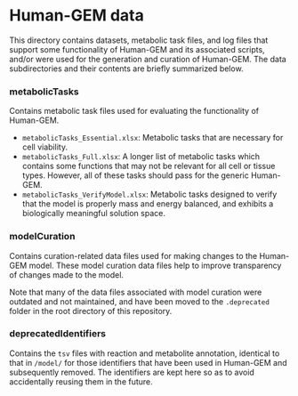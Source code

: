 # Human-GEM data

This directory contains datasets, metabolic task files, and log files that support some functionality of Human-GEM and its associated scripts, and/or were used for the generation and curation of Human-GEM. The data subdirectories and their contents are briefly summarized below.

### metabolicTasks
Contains metabolic task files used for evaluating the functionality of Human-GEM.
- `metabolicTasks_Essential.xlsx`: Metabolic tasks that are necessary for cell viability.
- `metabolicTasks_Full.xlsx`: A longer list of metabolic tasks which contains some functions that may not be relevant for all cell or tissue types. However, all of these tasks should pass for the generic Human-GEM.
- `metabolicTasks_VerifyModel.xlsx`: Metabolic tasks designed to verify that the model is properly mass and energy balanced, and exhibits a biologically meaningful solution space.

### modelCuration
Contains curation-related data files used for making changes to the Human-GEM model. These model curation data files help to improve transparency of changes made to the model.

Note that many of the data files associated with model curation were outdated and not maintained, and have been moved to the `.deprecated` folder in the root directory of this repository.

### deprecatedIdentifiers
Contains the `tsv` files with reaction and metabolite annotation, identical to that in `/model/` for those identifiers that have been used in Human-GEM and subsequently removed. The identifiers are kept here so as to avoid accidentally reusing them in the future.